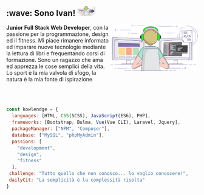 <h2> :wave: Sono Ivan! <img src="gif.gif" width="50"></h2>
<img align='right' src="gif.gif" width="230">

<p>
<strong>Junior Full Stack Web Developer</strong>, con la passione per la programmazione, design ed il fitness. 
Mi piace rimanere informato ed imparare nuove tecnologie mediante la lettura di libri e frequentando corsi di formazione.
Sono un ragazzo che ama ed apprezza le cose semplici della vita. Lo sport è la mia valvola di sfogo, la natura è la mia fonte di ispirazione 
</p>

<br />
<br />


```javascript
const kowlendge = {
  languages: [HTML, CSS(SCSS), JavaScript(ES6), PHP],
  frameworks: [Bootstrap, Bulma, Vue(Vue CLI), Laravel, Jquery],
  packageManager: ["NPM", "Composer"],
  database: ["MySQL", "phpMyAdmin"],
  passions: [
    "development",
    "design",
    "fitness"
  ],
 challenge: "Tutto quello che non conosco... lo voglio conoscere!",
 dailyCit: "La semplicità è la complessità risolta"
}
```
